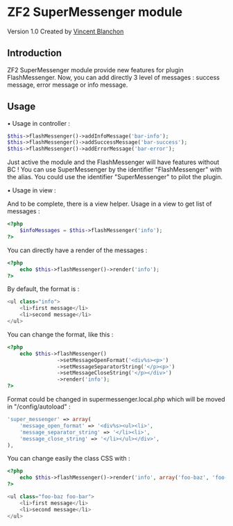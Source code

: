 ZF2 SuperMessenger module
==============

Version 1.0 Created by [Vincent Blanchon](http://developpeur-zend-framework.fr/)

Introduction
------------

ZF2 SuperMessenger module provide new features for plugin FlashMessenger. Now, you can add directly 3 level of messages : 
success message, error message or info message.

Usage
------------

• Usage in controller :

```php
$this->flashMessenger()->addInfoMessage('bar-info');
$this->flashMessenger()->addSuccessMessage('bar-success');
$this->flashMessenger()->addErrorMessage('bar-error');
```
Just active the module and the FlashMessenger will have features without BC ! You can use SuperMessenger by the identifier "FlashMessenger" with the alias.
You could use the identifier "SuperMessenger" to pilot the plugin.

• Usage in view :

And to be complete, there is a view helper. Usage in a view to get list of messages :

```php
<?php
    $infoMessages = $this->flashMessenger('info');
?>
```

You can directly have a render of the messages :

```php
<?php
    echo $this->flashMessenger()->render('info');
?>
```

By default, the format is :

```php
<ul class="info">
    <li>first message</li>
    <li>second message</li>
</ul>
```

You can change the format, like this :

```php
<?php
    echo $this->flashMessenger()
                ->setMessageOpenFormat('<div%s><p>')
                ->setMessageSeparatorString('</p><p>')
                ->setMessageCloseString('</p></div>')
                ->render('info');
?>
```

Format could be changed in supermessenger.local.php which will be moved in "/config/autoload" :

```php
'super_messenger' => array(
    'message_open_format' => '<div%s><ul><li>',
    'message_separator_string' => '</li><li>',
    'message_close_string' => '</li></ul></div>',
),
```

You can change easily the class CSS with :

```php
<?php
    echo $this->flashMessenger()->render('info', array('foo-baz', 'foo-bar'));
?>
```

```php
<ul class="foo-baz foo-bar">
    <li>first message</li>
    <li>second message</li>
</ul>
```